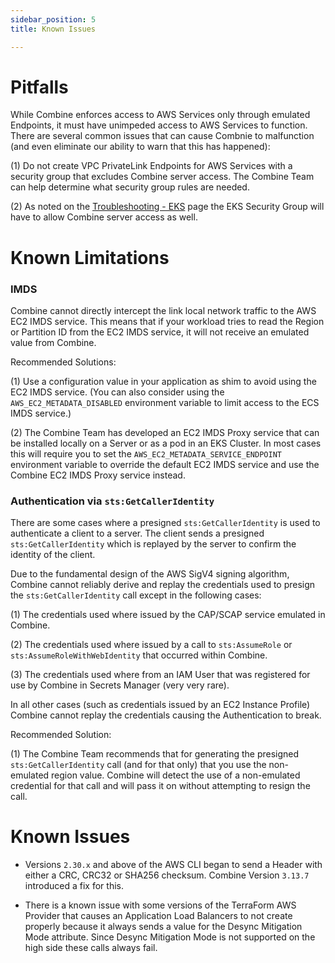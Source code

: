 ```yaml
---
sidebar_position: 5
title: Known Issues

---
```


# Pitfalls

While Combine enforces access to AWS Services only through emulated Endpoints, it must have unimpeded access to AWS Services to function. There are several common issues that can cause Combnie to malfunction (and even eliminate our ability to warn that this has happened):

(1) Do not create VPC PrivateLink Endpoints for AWS Services with a security group that excludes Combine server access. The Combine Team can help determine what security group rules are needed.

(2) As noted on the [Troubleshooting - EKS](/Combine-AWS/start-here/troubleshooting-eks) page the EKS Security Group will have to allow Combine server access as well.

# Known Limitations

### IMDS

Combine cannot directly intercept the link local network traffic to the AWS EC2 IMDS service. This means that if your workload tries to read the Region or Partition ID from the EC2 IMDS service, it will not receive an emulated value from Combine.

Recommended Solutions:

(1) Use a configuration value in your application as shim to avoid using the EC2 IMDS service. (You can also consider using the `AWS_EC2_METADATA_DISABLED` environment variable to limit access to the ECS IMDS service.)

(2) The Combine Team has developed an EC2 IMDS Proxy service that can be installed locally on a Server or as a pod in an EKS Cluster. In most cases this will require you to set the `AWS_EC2_METADATA_SERVICE_ENDPOINT` environment variable to override the default EC2 IMDS service and use the Combine EC2 IMDS Proxy service instead.

### Authentication via `sts:GetCallerIdentity`

There are some cases where a presigned `sts:GetCallerIdentity` is used to authenticate a client to a server. The client sends a presigned `sts:GetCallerIdentity` which is replayed by the server to confirm the identity of the client.

Due to the fundamental design of the AWS SigV4 signing algorithm, Combine cannot reliably derive and replay the credentials used to presign the `sts:GetCallerIdentity` call except in the following cases:

(1) The credentials used where issued by the CAP/SCAP service emulated in Combine.

(2) The credentials used where issued by a call to `sts:AssumeRole` or `sts:AssumeRoleWithWebIdentity` that occurred within Combine.

(3) The credentials used where from an IAM User that was registered for use by Combine in Secrets Manager (very very rare).

In all other cases (such as credentials issued by an EC2 Instance Profile) Combine cannot replay the credentials causing the Authentication to break.

Recommended Solution:

(1) The Combine Team recommends that for generating the presigned `sts:GetCallerIdentity` call (and for that only) that you use the non-emulated region value. Combine will detect the use of a non-emulated credential for that call and will pass it on without attempting to resign the call.

# Known Issues

- Versions `2.30.x` and above of the AWS CLI began to send a Header with either a CRC, CRC32 or SHA256 checksum. Combine Version `3.13.7` introduced a fix for this.

- There is a known issue with some versions of the TerraForm AWS Provider that causes an Application Load Balancers to not create properly because it always sends a value for the Desync Mitigation Mode attribute. Since Desync Mitigation Mode is not supported on the high side these calls always fail.